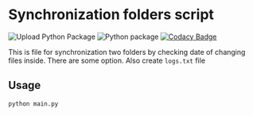 # Synchronization folders script

![Upload Python Package](https://github.com/mezgoodle/sync-folders/workflows/Upload%20Python%20Package/badge.svg)
![Python package](https://github.com/mezgoodle/sync-folders/workflows/Python%20package/badge.svg)
[![Codacy Badge](https://app.codacy.com/project/badge/Grade/fd161c5c72334c50a06ccfb8d50027ae)](https://www.codacy.com/manual/mezgoodle/sync-folders?utm_source=github.com&amp;utm_medium=referral&amp;utm_content=mezgoodle/sync-folders&amp;utm_campaign=Badge_Grade)

This is file for synchronization two folders by checking date of changing files inside. There are some option. Also create `logs.txt` file

## Usage
```bash
python main.py
```
